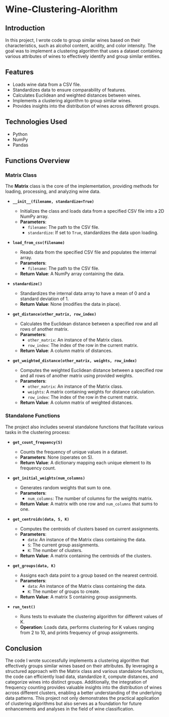 # Wine-Clustering-Alorithm

## Introduction
In this project, I wrote code to group similar wines based on their characteristics, such as alcohol content, acidity, and color intensity. The goal was to implement a clustering algorithm that uses a dataset containing various attributes of wines to effectively identify and group similar entities.

## Features
- Loads wine data from a CSV file.
- Standardizes data to ensure comparability of features.
- Calculates Euclidean and weighted distances between wines.
- Implements a clustering algorithm to group similar wines.
- Provides insights into the distribution of wines across different groups.
## Technologies Used
- Python
- NumPy
- Pandas

## Functions Overview

### Matrix Class
The **Matrix** class is the core of the implementation, providing methods for loading, processing, and analyzing wine data.

- **`__init__(filename, standardize=True)`**
  - Initializes the class and loads data from a specified CSV file into a 2D NumPy array.
  - **Parameters**: 
    - `filename`: The path to the CSV file.
    - `standardize`: If set to `True`, standardizes the data upon loading.

- **`load_from_csv(filename)`**
  - Reads data from the specified CSV file and populates the internal array.
  - **Parameters**:
    - `filename`: The path to the CSV file.
  - **Return Value**: A NumPy array containing the data.

- **`standardize()`**
  - Standardizes the internal data array to have a mean of 0 and a standard deviation of 1.
  - **Return Value**: None (modifies the data in place).

- **`get_distance(other_matrix, row_index)`**
  - Calculates the Euclidean distance between a specified row and all rows of another matrix.
  - **Parameters**:
    - `other_matrix`: An instance of the Matrix class.
    - `row_index`: The index of the row in the current matrix.
  - **Return Value**: A column matrix of distances.

- **`get_weighted_distance(other_matrix, weights, row_index)`**
  - Computes the weighted Euclidean distance between a specified row and all rows of another matrix using provided weights.
  - **Parameters**:
    - `other_matrix`: An instance of the Matrix class.
    - `weights`: A matrix containing weights for distance calculation.
    - `row_index`: The index of the row in the current matrix.
  - **Return Value**: A column matrix of weighted distances.

### Standalone Functions
The project also includes several standalone functions that facilitate various tasks in the clustering process:

- **`get_count_frequency(S)`**
  - Counts the frequency of unique values in a dataset.
  - **Parameters**: None (operates on S).
  - **Return Value**: A dictionary mapping each unique element to its frequency count.

- **`get_initial_weights(num_columns)`**
  - Generates random weights that sum to one.
  - **Parameters**:
    - `num_columns`: The number of columns for the weights matrix.
  - **Return Value**: A matrix with one row and `num_columns` that sums to one.

- **`get_centroids(data, S, K)`**
  - Computes the centroids of clusters based on current assignments.
  - **Parameters**:
    - `data`: An instance of the Matrix class containing the data.
    - `S`: The current group assignments.
    - `K`: The number of clusters.
  - **Return Value**: A matrix containing the centroids of the clusters.

- **`get_groups(data, K)`**
  - Assigns each data point to a group based on the nearest centroid.
  - **Parameters**:
    - `data`: An instance of the Matrix class containing the data.
    - `K`: The number of groups to create.
  - **Return Value**: A matrix S containing group assignments.

- **`run_test()`**
  - Runs tests to evaluate the clustering algorithm for different values of K.
  - **Operation**: Loads data, performs clustering for K values ranging from 2 to 10, and prints frequency of group assignments.
 
## Conclusion
The code I wrote successfully implements a clustering algorithm that effectively groups similar wines based on their attributes. By leveraging a structured approach with the Matrix class and various standalone functions, the code can efficiently load data, standardize it, compute distances, and categorize wines into distinct groups. Additionally, the integration of frequency counting provides valuable insights into the distribution of wines across different clusters, enabling a better understanding of the underlying data patterns. This project not only demonstrates the practical application of clustering algorithms but also serves as a foundation for future enhancements and analyses in the field of wine classification.

